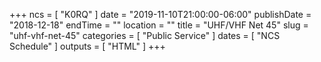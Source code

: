 +++
ncs = [ "K0RQ" ]
date = "2019-11-10T21:00:00-06:00"
publishDate = "2018-12-18"
endTime = ""
location = ""
title = "UHF/VHF Net 45"
slug = "uhf-vhf-net-45"
categories = [ "Public Service" ]
dates = [ "NCS Schedule" ]
outputs = [ "HTML" ]
+++
